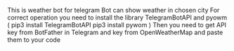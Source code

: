 This is weather bot for telegram
Bot can show weather in chosen city
For correct operation you need to install the library TelegramBotAPI and pyowm 
(	pip3 install TelegramBotAPI
	pip3 install pywom	)
Then you need to get API key from BotFather in Telegram and key from OpenWeatherMap and paste them to your code
